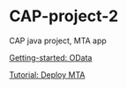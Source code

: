 # CAP-project-2
CAP java project, MTA app

[Getting-started: OData](https://www.odata.org/getting-started/)

[Tutorial: Deploy MTA](https://developers.sap.com/tutorials/btp-app-cap-mta-deployment.html#bc2b1742-a01f-421e-ae33-ce312d0a7a66)
